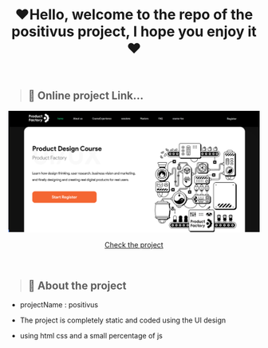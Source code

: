 <h1 align="center"> ❤Hello, welcome to the repo of the positivus project, I hope you enjoy it ❤</h1>
<br>

> <h2 >👀 Online project Link... </h2> 
<img  src="https://github.com/arwinghaderi/ProductFactoryArwin/blob/main/Screenshot%20(39).png?raw=true" alt="Project photo">
<p align="center">
  <a href="https://arwinghaderi.github.io/arwin.gh.positivus/">Check the project</a>
</p>
<br>

> <h2>📄 About the project </h2> 
- <p> projectName : positivus </p>
- <p>The project is completely static and coded using the UI design</p>
- <p>using html css and a small percentage of js</p>
